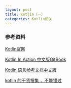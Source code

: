 ```yaml
---
layout: post
title: Kotlin（一）
categories: Kotlin相关
---
```


### 参考资料 ###

[Kotlin官网](https://www.kotlincn.net/docs/reference/)   

[Kotlin In Action 中文版GitBook](https://panxl6.gitbooks.io/kotlin-in-action-in-chinese/content/introduction.html)   

[Kotlin 语言参考文档中文版](http://www.liying-cn.net/kotlin/docs/kotlin-docs.pdf)   

[kotlin 的干货搜集 ，不能错过](http://kotlin.cn/?/article/6)   